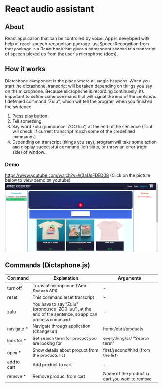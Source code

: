 # React audio assistant 


## About

React application that can be controlled by voice. App is developed with help of react-speech-recognition package. useSpeechRecognition from that package is a React hook that gives a component access to a transcript of speech picked up from the user's microphone ([docs](https://www.npmjs.com/package/react-speech-recognition)). 

  
 
 
## How it works

Dictaphone component is the place where all magic happens. When you start the dictaphone, transcript will be taken depending on things you say on the microphone. Because microphone is recording continuosly, its important to define some command that will signal the end of the sentence.
I defenied command "Zulu", which will tell the program when you finished the sentence.

 
1. Press play button     
2. Tell something
3. Say word Zulu (pronounce 'ZOO luu') at the end of the sentence (That will check, if current transcript match some of the predefined commands)
4. Depending on transcript (things you say), program will take some action and display successful command (left side), or throw an error (right side) of window.

### Demo 
https://www.youtube.com/watch?v=W3aUsFDED08 (Click on the picture below to view demo on youtube)
[![LOOK AT THE PICTURE](https://github.com/svire/ReactAudioAssistant/blob/master/src/assets/navigateproducts.png)](https://www.youtube.com/watch?v=W3aUsFDED08)

## Commands (Dictaphone.js)

Command | Explanation | Arguments
------------ | -------------  | ------------- 
turn off | Turns of microphone (Web Speech API)| -
reset | This command reset transcript| -
zulu | You have to say "Zulu" (pronounce 'ZOO luu'), at the end of the sentence, so app can process command.| -
navigate * | Navigate through application (change url)| home/cart/products
look for * | Set search term for product you are looking for| everything/all/ "Search term"
open * | Show details about product from the products list | first/second/third (from the list)
add to cart | Add product to cart  | -
remove * | Remove product from cart | Name of the product in cart you want to remove



 
